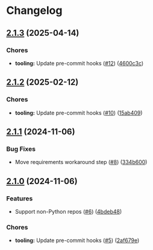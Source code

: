 # Changelog

## [2.1.3](https://github.com/primeft/aws-ssm-parameter/compare/v2.1.2...v2.1.3) (2025-04-14)


### Chores

* **tooling:** Update pre-commit hooks ([#12](https://github.com/primeft/aws-ssm-parameter/issues/12)) ([4600c3c](https://github.com/primeft/aws-ssm-parameter/commit/4600c3cb28f77e45458aa743c82b8f8aa12cd1f2))

## [2.1.2](https://github.com/primeft/aws-ssm-parameter/compare/v2.1.1...v2.1.2) (2025-02-12)


### Chores

* **tooling:** Update pre-commit hooks ([#10](https://github.com/primeft/aws-ssm-parameter/issues/10)) ([15ab409](https://github.com/primeft/aws-ssm-parameter/commit/15ab4093b7e8062b9b63c6aee01af3fcd39e575b))

## [2.1.1](https://github.com/primeft/aws-ssm-parameter/compare/v2.1.0...v2.1.1) (2024-11-06)


### Bug Fixes

* Move requirements workaround step ([#8](https://github.com/primeft/aws-ssm-parameter/issues/8)) ([334b600](https://github.com/primeft/aws-ssm-parameter/commit/334b600f87143a29b07595a12ca1a47692ed1dc4))

## [2.1.0](https://github.com/primeft/aws-ssm-parameter/compare/v2.0.3...v2.1.0) (2024-11-06)


### Features

* Support non-Python repos ([#6](https://github.com/primeft/aws-ssm-parameter/issues/6)) ([4bdeb48](https://github.com/primeft/aws-ssm-parameter/commit/4bdeb48687b507da7d40381b48d5efb64dd71b1c))


### Chores

* **tooling:** Update pre-commit hooks ([#5](https://github.com/primeft/aws-ssm-parameter/issues/5)) ([2af679e](https://github.com/primeft/aws-ssm-parameter/commit/2af679e4f6ef630f400839a59cdda22cd7f2d8b0))

